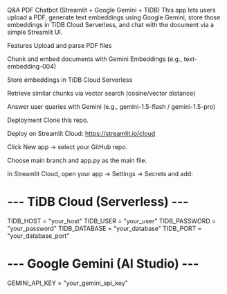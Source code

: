 Q&A PDF Chatbot (Streamlit + Google Gemini + TiDB)
This app lets users upload a PDF, generate text embeddings using Google Gemini, store those embeddings in TiDB Cloud Serverless, and chat with the document via a simple Streamlit UI.

Features
Upload and parse PDF files

Chunk and embed documents with Gemini Embeddings (e.g., text-embedding-004)

Store embeddings in TiDB Cloud Serverless

Retrieve similar chunks via vector search (cosine/vector distance)

Answer user queries with Gemini (e.g., gemini-1.5-flash / gemini-1.5-pro)

Deployment
Clone this repo.

Deploy on Streamlit Cloud: https://streamlit.io/cloud

Click New app → select your GitHub repo.

Choose main branch and app.py as the main file.

In Streamlit Cloud, open your app → Settings → Secrets and add:

# --- TiDB Cloud (Serverless) ---
TIDB_HOST = "your_host"
TIDB_USER = "your_user"
TIDB_PASSWORD = "your_password"
TIDB_DATABASE = "your_database"
TIDB_PORT = "your_database_port"

# --- Google Gemini (AI Studio) ---
GEMINI_API_KEY = "your_gemini_api_key"


